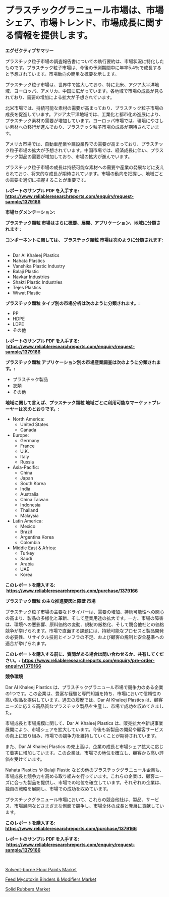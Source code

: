 <p><h1>プラスチックグラニュール市場は、市場シェア、市場トレンド、市場成長に関する情報を提供します。</h1></p><p><strong>エグゼクティブサマリー</strong></p>
<p><p>プラスチック粒子市場の調査報告書についての執行要約は、市場状況に特化したものです。プラスチック粒子市場は、今後の予測期間中に年率5.4％で成長すると予想されています。市場動向の簡単な概要を示します。</p><p>プラスチック粒子市場は、世界中で拡大しており、特に北米、アジア太平洋地域、ヨーロッパ、アメリカ、中国に広がっています。各地域で市場の成長が見られており、需要の増加による拡大が予想されています。</p><p>北米市場では、持続可能な素材の需要が高まっており、プラスチック粒子市場の成長を促進しています。アジア太平洋地域では、工業化と都市化の進展により、プラスチック素材の需要が増加しています。ヨーロッパ市場では、環境にやさしい素材への移行が進んでおり、プラスチック粒子市場の成長が期待されています。</p><p>アメリカ市場では、自動車産業や建設業界での需要が高まっており、プラスチック粒子市場の拡大が予想されています。中国市場では、経済成長に伴い、プラスチック製品の需要が増加しており、市場の拡大が進んでいます。</p><p>プラスチック粒子市場の成長は持続可能な素材への需要や産業の発展などに支えられており、将来的な成長が期待されています。市場の動向を把握し、地域ごとの需要を適切に把握することが重要です。</p></p>
<p><strong>レポートのサンプル PDF を入手する: <a href="https://www.reliableresearchreports.com/enquiry/request-sample/1379166">https://www.reliableresearchreports.com/enquiry/request-sample/1379166</a></strong></p>
<p><strong>市場セグメンテーション:</strong></p>
<p><strong> プラスチック顆粒 市場はさらに概要、展開、アプリケーション、地域に分類されます :</strong></p>
<p><strong>コンポーネントに関しては、 プラスチック顆粒 市場は次のように分類されます: &nbsp;</strong></p>
<p><ul><li>Dar Al Khaleej Plastics</li><li>Nahata Plastics</li><li>Vanshika Plastic Industry</li><li>Balaji Plastic</li><li>Navkar Industries</li><li>Shakti Plastic Industries</li><li>Tejes Plastics</li><li>Wiwat Plastic</li></ul></p>
<p><strong> プラスチック顆粒 タイプ別の市場分析は次のように分類されます。:</strong></p>
<p><ul><li>PP</li><li>HDPE</li><li>LDPE</li><li>その他</li></ul></p>
<p><strong>レポートのサンプル PDF を入手する: &nbsp;<a href="https://www.reliableresearchreports.com/enquiry/request-sample/1379166">https://www.reliableresearchreports.com/enquiry/request-sample/1379166</a></strong></p>
<p><strong> プラスチック顆粒 アプリケーション別の市場産業調査は次のように分類されます。:</strong></p>
<p><ul><li>プラスチック製品</li><li>衣類</li><li>その他</li></ul></p>
<p><strong>地域に関して言えば、プラスチック顆粒 地域ごとに利用可能なマーケットプレーヤーは次のとおりです。:</strong></p>
<p><ul>
    <li>
        North America:
        <ul>
            <li>United States</li>
            <li>Canada</li>
        </ul>
    </li>
    <li>
        Europe:
        <ul>
            <li>Germany</li>
            <li>France</li>
            <li>U.K.</li>
            <li>Italy</li>
            <li>Russia</li>
        </ul>
    </li>
    <li>
        Asia-Pacific:
        <ul>
            <li>China</li>
            <li>Japan</li>
            <li>South Korea</li>
            <li>India</li>
            <li>Australia</li>
            <li>China Taiwan</li>
            <li>Indonesia</li>
            <li>Thailand</li>
            <li>Malaysia</li>
        </ul>
    </li>
    <li>
        Latin America:
        <ul>
            <li>Mexico</li>
            <li>Brazil</li>
            <li>Argentina Korea</li>
            <li>Colombia</li>
        </ul>
    </li>
    <li>
        Middle East & Africa:
        <ul>
            <li>Turkey</li>
            <li>Saudi</li>
            <li>Arabia</li>
            <li>UAE</li>
            <li>Korea</li>
        </ul>
    </li>
    </ul></p>
<p><strong>このレポートを購入する: &nbsp;<a href="https://www.reliableresearchreports.com/purchase/1379166">https://www.reliableresearchreports.com/purchase/1379166</a></strong></p>
<p><strong>プラスチック顆粒 の主な推進要因と障壁 市場</strong></p>
<p><p>プラスチック粒子市場の主要なドライバーは、需要の増加、持続可能性への関心の高まり、製品の多様化と革新、そして産業用途の拡大です。一方、市場の障害は、環境への悪影響、原料価格の変動、規制の厳格化、そして競合他社との価格競争が挙げられます。市場で直面する課題には、持続可能なプロセスと製品開発の必要性、リサイクル技術とインフラの不足、および顧客の規制と安全基準への適合が挙げられます。</p></p>
<p><strong>このレポートを購入する前に、質問がある場合は問い合わせるか、共有してください。:&nbsp; <a href="https://www.reliableresearchreports.com/enquiry/pre-order-enquiry/1379166">https://www.reliableresearchreports.com/enquiry/pre-order-enquiry/1379166</a></strong></p>
<p><strong>競争環境</strong></p>
<p><p>Dar Al Khaleej Plastics は、プラスチックグラニュール市場で競争力のある企業の1つです。この企業は、豊富な経験と専門知識を持ち、市場において信頼性の高い製品を提供しています。過去の履歴では、Dar Al Khaleej Plastics は、顧客ニーズに応える高品質なプラスチック製品を生産し、市場で成功を収めてきました。</p><p>市場成長と市場規模に関して、Dar Al Khaleej Plastics は、販売拡大や新規事業展開により、市場シェアを拡大しています。今後も新製品の開発や顧客サービスの向上に取り組み、市場での競争力を維持していくことが期待されています。</p><p>また、Dar Al Khaleej Plastics の売上高は、企業の成長と市場シェア拡大に応じて着実に増加しています。この企業は、市場での地位を確立し、顧客から高い評価を受けています。</p><p>Nahata Plastics や Balaji Plastic などの他のプラスチックグラニュール企業も、市場成長と競争力を高める取り組みを行っています。これらの企業は、顧客ニーズに合った製品を提供し、市場での地位を確立しています。それぞれの企業は、独自の戦略を展開し、市場での成功を収めています。</p><p>プラスチックグラニュール市場において、これらの競合他社は、製品、サービス、市場展開などさまざまな側面で競争し、市場全体の成長と発展に貢献しています。</p></p>
<p><strong>このレポートを購入する: &nbsp; <a href="https://www.reliableresearchreports.com/purchase/1379166">https://www.reliableresearchreports.com/purchase/1379166</a></strong></p>
<p><strong>レポートのサンプル PDF を入手する: &nbsp;<a href="https://www.reliableresearchreports.com/enquiry/request-sample/1379166">https://www.reliableresearchreports.com/enquiry/request-sample/1379166</a></strong><strong></strong></p>
<p>&nbsp;</p>
<p><p><a href="https://github.com/Sherrillcrooksxa8i18ucf2m/Market-Research-Report-List-1/blob/main/solvent-borne-floor-paints-market.md">Solvent-borne Floor Paints Market</a></p><p><a href="https://summer-dogwood-3e9.notion.site/Feed-Mycotoxin-Binders-Modifiers-Market-Research-Report-Reveals-The-Latest-Trends-And-Opportunitie-e28fc95960a64112b4632b89df76ef33">Feed Mycotoxin Binders & Modifiers Market</a></p><p><a href="https://sore-arch-6db.notion.site/Solid-Rubbers-Market-Size-Focuses-on-Market-Dynamics-In-Depth-Analysis-and-Future-Projections-of-it-54c113376c2c4c32a359c5c22bbd0d12">Solid Rubbers Market</a></p></p>